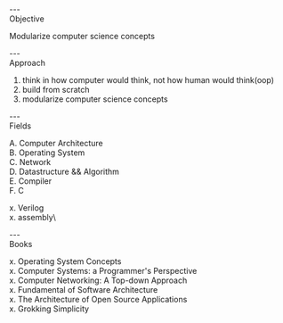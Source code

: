 
---\
Objective


Modularize computer science concepts



---\
Approach


1. think in how computer would think, not how human would think(oop)
2. build from scratch
3. modularize computer science concepts




---\
Fields


A. Computer Architecture\
B. Operating System\
C. Network\
D. Datastructure && Algorithm\
E. Compiler\
F. C

x. Verilog\
x. assembly\


---\
Books

x. Operating System Concepts\
x. Computer Systems: a Programmer's Perspective\
x. Computer Networking: A Top-down Approach\
x. Fundamental of Software Architecture\
x. The Architecture of Open Source Applications\
x. Grokking Simplicity

